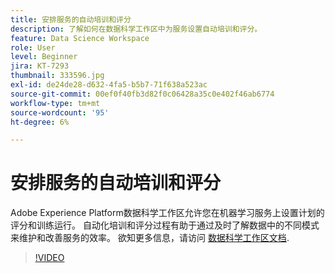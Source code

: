 ```yaml
---
title: 安排服务的自动培训和评分
description: 了解如何在数据科学工作区中为服务设置自动培训和评分。
feature: Data Science Workspace
role: User
level: Beginner
jira: KT-7293
thumbnail: 333596.jpg
exl-id: de24de28-d632-4fa5-b5b7-71f638a523ac
source-git-commit: 00ef0f40fb3d82f0c06428a35c0e402f46ab6774
workflow-type: tm+mt
source-wordcount: '95'
ht-degree: 6%

---
```


# 安排服务的自动培训和评分

Adobe Experience Platform数据科学工作区允许您在机器学习服务上设置计划的评分和训练运行。 自动化培训和评分过程有助于通过及时了解数据中的不同模式来维护和改善服务的效率。 欲知更多信息，请访问 [数据科学工作区文档](https://experienceleague.adobe.com/docs/experience-platform/data-science-workspace/home.html?lang=zh-Hans).

>[!VIDEO](https://video.tv.adobe.com/v/333596?learn=on)
